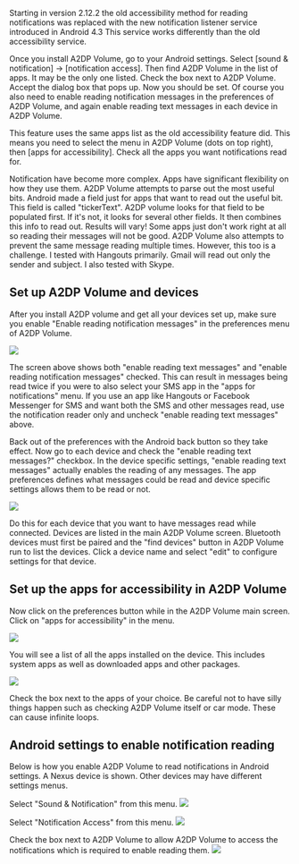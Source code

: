 Starting in version 2.12.2 the old accessibility method for reading notifications was replaced with the new notification listener service introduced in Android 4.3  This service works differently than the old accessibility service.

Once you install A2DP Volume, go to your Android settings.  Select [sound & notification] -> [notification access].  Then find A2DP Volume in the list of apps.  It may be the only one listed.  Check the box next to A2DP Volume.  Accept the dialog box that pops up.  Now you should be set.  Of course you also need to enable reading notification messages in the preferences of A2DP Volume, and again enable reading text messages in each device in A2DP Volume.  

This feature uses the same apps list as the old accessibility feature did.  This means you need to select the menu in A2DP Volume (dots on top right), then [apps for accessibility].  Check all the apps you want notifications read for.  

Notification have become more complex.  Apps have significant flexibility on how they use them. A2DP Volume attempts to parse out the most useful bits.  Android made a field just for apps that want to read out the useful bit.  This field is called "tickerText".  A2DP volume looks for that field to be populated first.  If it's not, it looks for several other fields.  It then combines this info to read out.  Results will vary!  Some apps just don't work right at all so reading their messages will not be good.  A2DP Volume also attempts to prevent the same message reading multiple times.  However, this too is a challenge.  I tested with Hangouts primarily.  Gmail will read out only the sender and subject. I also tested with Skype.

## Set up A2DP Volume and devices 
After you install A2DP volume and get all your devices set up, make sure you enable "Enable reading notification messages" in the preferences menu of A2DP Volume.  

![](http://jimroal.com/A2DPScreens/preferences2b.png)

The screen above shows both "enable reading text messages" and "enable reading notification messages" checked. This can result in messages being read twice if you were to also select your SMS app in the "apps for notifications" menu. If you use an app like Hangouts or Facebook Messenger for SMS and want both the SMS and other messages read, use the notification reader only and uncheck "enable reading text messages" above.

Back out of the preferences with the Android back button so they take effect.  Now go to each device and check the "enable reading text messages?" checkbox.  In the device specific settings, "enable reading text messages" actually enables the reading of any messages. The app preferences defines what messages could be read and device specific settings allows them to be read or not.  

![](http://jimroal.com/A2DPScreens/EditDevice1b.png)

Do this for each device that you want to have messages read while connected.  Devices are listed in the main A2DP Volume screen. Bluetooth devices must first be paired and the "find devices" button in A2DP Volume run to list the devices.  Click a device name and select "edit" to configure settings for that device.

## Set up the apps for accessibility in A2DP Volume 

Now click on the preferences button while in the A2DP Volume main screen.  Click on "apps for accessibility" in the menu.

![](http://jimroal.com/A2DPScreens/A2DPVolume8.png)

You will see a list of all the apps installed on the device.  This includes system apps as well as downloaded apps and other packages.  

![](http://jimroal.com/A2DPScreens/accessibilityapps.png)

Check the box next to the apps of your choice.  Be careful not to have silly things happen such as checking A2DP Volume itself or car mode. These can cause infinite loops.


## Android settings to enable notification reading

Below is how you enable A2DP Volume to read notifications in Android settings.  A Nexus device is shown.  Other devices may have different settings menus.  

Select "Sound & Notification" from this menu.
![](http://jimroal.com/A2DPScreens/NotSettings1.png)

Select "Notification Access" from this menu.
![](http://jimroal.com/A2DPScreens/NotSettings2.png)

Check the box next to A2DP Volume to allow A2DP Volume to access the notifications which is required to enable reading them.
![](http://jimroal.com/A2DPScreens/NotSettings3.png)
